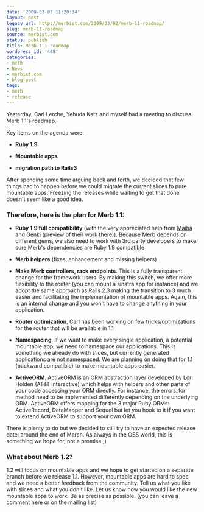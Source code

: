 ```yaml
---
date: '2009-03-02 11:20:34'
layout: post
legacy_url: http://merbist.com/2009/03/02/merb-11-roadmap/
slug: merb-11-roadmap
source: merbist.com
status: publish
title: Merb 1.1 roadmap
wordpress_id: '448'
categories:
- merb
- News
- merbist.com
- blog-post
tags:
- merb
- release
---
```


Yesterday, Carl Lerche, Yehuda Katz and myself had a meeting to discuss Merb 1.1's roadmap.

Key items on the agenda were:



	
  * **Ruby 1.9**

	
  * **Mountable apps**

	
  * **migration path to Rails3**


After spending some time arguing back and forth, we decided that few things had to happen before we could migrate the current slices to pure mountable apps. Freezing the releases while waiting to get that done doesn't seem like a good idea.


### Therefore, here is the plan for Merb 1.1:





	
  * **Ruby 1.9 full compatibility** (with the very appreciated help from [Maiha](http://twitter.com/maiha) and [Genki](http://blog.s21g.com/takiuchi) (preview of their work [there](http://merbi.st))). Because Merb depends on different gems, we also need to work with 3rd party developers to make sure Merb's dependencies are Ruby 1.9 compatible



	
  * **Merb helpers** (fixes, enhancement and missing helpers)



	
  * **Make Merb controllers, rack endpoints**. This is a fully transparent change for the framework users. By making this switch, we offer more flexibility to the router (you can mount a sinatra app for instance) and we adopt the same approach as Rails 2.3 making the transition to 3 much easier and facilitating the implementation of mountable apps. Again, this is an internal change and you won't have to change anything in your application.



	
  * **Router optimization**, Carl has been working on few tricks/optimizations for the router that will be available in 1.1



	
  * **Namespacing**. If we want to make every single application, a potential mountable app, we need to namespace our applications. This is something we already do with slices, but currently generated applications are not namespaced. We are planning on doing that for 1.1 (backward compatible) to make mountable apps easier.



	
  * **ActiveORM**. ActiveORM is an ORM abstraction layer developed by Lori Holden (AT&T interactive) which helps with helpers and other parts of your code accessing your ORM directly. For instance, the errors_for method need to be implemented differently depending on the underlying ORM. ActiveORM offers mapping for the 3 major Ruby ORMs: ActiveRecord, DataMapper and Sequel but let you hook to it if you want to extend ActiveORM to support your own ORM.


There is plenty to do but we decided to still try to have an expected release date: around the end of March. As always in the OSS world, this is something we hope for, not a promise ;)


### What about Merb 1.2?


1.2 will focus on mountable apps and we hope to get started on a separate branch before we release 1.1. However, mountable apps are hard to spec and we need a better feedback from the community. Tell us what you like with slices and what you don't like. Let us know how you would like the new mountable apps to work. Be as precise as possible. (you can leave a comment here or on the mailing list)

